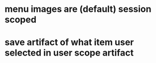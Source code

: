 # menu images are (default) session scoped
# save artifact of what item user selected in user scope artifact
# 